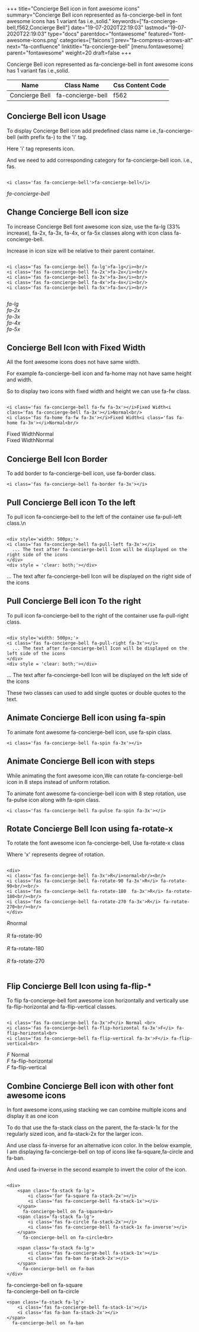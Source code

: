 +++
title="Concierge Bell icon in font awesome icons"
summary="Concierge Bell icon represented as fa-concierge-bell in font awesome icons has 1 variant fas i.e.,solid."
keywords=["fa-concierge-bell,f562,Concierge Bell"]
date="19-07-2020T22:19:03"
lastmod="19-07-2020T22:19:03"
type="docs"
parentdoc="fontawesome"
featured='font-awesome-icons.png'
categories=['faicons']
prev="fa-compress-arrows-alt"
next="fa-confluence"
linktitle="fa-concierge-bell"
[menu.fontawesome]
parent="fontawesome"
weight=20
draft=false
+++


Concierge Bell icon represented as fa-concierge-bell in font awesome icons has 1 variant fas i.e.,solid.

<div class='table-responsive'><table class='table'><thead><tr><th>Name</th><th>Class Name</th><th>Css Content Code</th></tr></thead><tbody><tr><td>Concierge Bell</td><td>fa-concierge-bell</td><td>f562</td></tr></tbody></table></div>



## Concierge Bell icon Usage

To display Concierge Bell icon add predefined class name i.e.,fa-concierge-bell (with prefix fa-) to the 'i' tag.

Here 'i' tag represents icon.

And we need to add corresponding category for fa-concierge-bell icon. i.e., fas.


```

<i class='fas fa-concierge-bell'>fa-concierge-bell</i>
```

<i class='fas fa-concierge-bell'>fa-concierge-bell</i>




## Change Concierge Bell icon size
To increase Concierge Bell font awesome icon size, use the fa-lg (33% increase), fa-2x, fa-3x, fa-4x, or fa-5x classes along with icon class fa-concierge-bell.

Increase in icon size will be relative to their parent container. 

```

<i class='fas fa-concierge-bell fa-lg'>fa-lg</i><br/>
<i class='fas fa-concierge-bell fa-2x'>fa-2x</i><br/>
<i class='fas fa-concierge-bell fa-3x'>fa-3x</i><br/>
<i class='fas fa-concierge-bell fa-4x'>fa-4x</i><br/>
<i class='fas fa-concierge-bell fa-5x'>fa-5x</i><br/>
            
```

<i class='fas fa-concierge-bell fa-lg'>fa-lg</i><br/>
<i class='fas fa-concierge-bell fa-2x'>fa-2x</i><br/>
<i class='fas fa-concierge-bell fa-3x'>fa-3x</i><br/>
<i class='fas fa-concierge-bell fa-4x'>fa-4x</i><br/>
<i class='fas fa-concierge-bell fa-5x'>fa-5x</i><br/>
            



## Concierge Bell Icon with Fixed Width 

All the font awesome icons does not have same width.

For example fa-concierge-bell icon and fa-home may not have same height and width.

So to display two icons with fixed width and height we can use fa-fw class.


```

<i class='fas fa-concierge-bell fa-fw fa-3x'></i>Fixed Width<i class='fas fa-concierge-bell fa-3x'></i>Normal<br/>
<i class='fas fa-home fa-fw fa-3x'></i>Fixed Width<i class='fas fa-home fa-3x'></i>Normal<br/>
```

<i class='fas fa-concierge-bell fa-fw fa-3x'></i>Fixed Width<i class='fas fa-concierge-bell fa-3x'></i>Normal<br/>
<i class='fas fa-home fa-fw fa-3x'></i>Fixed Width<i class='fas fa-home fa-3x'></i>Normal<br/>



## Concierge Bell Icon Border 

To add border to fa-concierge-bell icon, use fa-border class.


```
<i class='fas fa-concierge-bell fa-border fa-3x'></i>

```
<i class='fas fa-concierge-bell fa-border fa-3x'></i>





## Pull Concierge Bell icon To the left

To pull icon fa-concierge-bell to the left of the container use fa-pull-left class.\n

```

<div style='width: 500px;'>
<i class='fas fa-concierge-bell fa-pull-left fa-3x'></i>
  ... The text after fa-concierge-bell Icon will be displayed on the right side of the icons
</div>
<div style = 'clear: both;'></div>
```

<div style='width: 500px;'>
<i class='fas fa-concierge-bell fa-pull-left fa-3x'></i>
  ... The text after fa-concierge-bell Icon will be displayed on the right side of the icons
</div>
<div style = 'clear: both;'></div>




## Pull Concierge Bell icon To the right
To pull icon fa-concierge-bell to the right of the container use fa-pull-right class.

```

<div style='width: 500px;'>
<i class='fas fa-concierge-bell fa-pull-right fa-3x'></i>
  ... The text after fa-concierge-bell Icon will be displayed on the left side of the icons
</div>
<div style = 'clear: both;'></div>
```

<div style='width: 500px;'>
<i class='fas fa-concierge-bell fa-pull-right fa-3x'></i>
  ... The text after fa-concierge-bell Icon will be displayed on the left side of the icons
</div>
<div style = 'clear: both;'></div>

These two classes can used to add single quotes or double quotes to the text.


## Animate Concierge Bell icon using fa-spin
To animate font awesome fa-concierge-bell icon, use fa-spin class.

```
<i class='fas fa-concierge-bell fa-spin fa-3x'></i>
```
<i class='fas fa-concierge-bell fa-spin fa-3x'></i>




## Animate Concierge Bell icon with steps
While animating the font awesome icon,We can rotate fa-concierge-bell icon in 8 steps instead of uniform rotation.

To animate font awesome fa-concierge-bell icon with 8 step rotation, use fa-pulse icon along with fa-spin class.


```
<i class='fas fa-concierge-bell fa-pulse fa-spin fa-3x'></i>

```
<i class='fas fa-concierge-bell fa-pulse fa-spin fa-3x'></i>





## Rotate Concierge Bell Icon using fa-rotate-x
To rotate the font awesome icon fa-concierge-bell, Use fa-rotate-x class

Where 'x' represents degree of rotation.


```

<div>
<i class='fas fa-concierge-bell fa-3x'>R</i>normal<br/><br/>
<i class='fas fa-concierge-bell fa-rotate-90 fa-3x'>R</i> fa-rotate-90<br/><br/> 
<i class='fas fa-concierge-bell fa-rotate-180  fa-3x'>R</i> fa-rotate-180<br/><br/> 
<i class='fas fa-concierge-bell fa-rotate-270 fa-3x'>R</i> fa-rotate-270<br/><br/>
</div>
```

<div>
<i class='fas fa-concierge-bell fa-3x'>R</i>normal<br/><br/>
<i class='fas fa-concierge-bell fa-rotate-90 fa-3x'>R</i> fa-rotate-90<br/><br/> 
<i class='fas fa-concierge-bell fa-rotate-180  fa-3x'>R</i> fa-rotate-180<br/><br/> 
<i class='fas fa-concierge-bell fa-rotate-270 fa-3x'>R</i> fa-rotate-270<br/><br/>
</div>




## Flip Concierge Bell Icon using fa-flip-*
To flip fa-concierge-bell font awesome icon horizontally and vertically use fa-flip-horizontal and fa-flip-vertical classes. 

```

<i class='fas fa-concierge-bell fa-3x'>F</i> Normal <br>
<i class='fas fa-concierge-bell fa-flip-horizontal fa-3x'>F</i> fa-flip-horizontal<br>
<i class='fas fa-concierge-bell fa-flip-vertical fa-3x'>F</i> fa-flip-vertical<br>
```

<i class='fas fa-concierge-bell fa-3x'>F</i> Normal <br>
<i class='fas fa-concierge-bell fa-flip-horizontal fa-3x'>F</i> fa-flip-horizontal<br>
<i class='fas fa-concierge-bell fa-flip-vertical fa-3x'>F</i> fa-flip-vertical<br>




## Combine Concierge Bell icon with other font awesome icons
In font awesome icons,using stacking we can combine multiple icons and display it as one icon 

To do that use the fa-stack class on the parent, the fa-stack-1x for the regularly sized icon, and fa-stack-2x for the larger icon.

And use class fa-inverse for an alternative icon color. 
In the below example, I am displaying fa-concierge-bell on top of icons like fa-square,fa-circle and fa-ban.

And used fa-inverse in the second example to invert the color of the icon.

```

<div>
    <span class='fa-stack fa-lg'>
        <i class='far fa-square fa-stack-2x'></i>
        <i class='fas fa-concierge-bell fa-stack-1x'></i>
    </span>
      fa-concierge-bell on fa-square<br>
    <span class='fa-stack fa-lg'>
        <i class='fas fa-circle fa-stack-2x'></i>
        <i class='fas fa-concierge-bell fa-stack-1x fa-inverse'></i>
    </span>
      fa-concierge-bell on fa-circle<br>

    <span class='fa-stack fa-lg'>
        <i class='fas fa-concierge-bell fa-stack-1x'></i>
        <i class='fas fa-ban fa-stack-2x'></i>
    </span>
      fa-concierge-bell on fa-ban
</div>
```

<div>
    <span class='fa-stack fa-lg'>
        <i class='far fa-square fa-stack-2x'></i>
        <i class='fas fa-concierge-bell fa-stack-1x'></i>
    </span>
      fa-concierge-bell on fa-square<br>
    <span class='fa-stack fa-lg'>
        <i class='fas fa-circle fa-stack-2x'></i>
        <i class='fas fa-concierge-bell fa-stack-1x fa-inverse'></i>
    </span>
      fa-concierge-bell on fa-circle<br>

    <span class='fa-stack fa-lg'>
        <i class='fas fa-concierge-bell fa-stack-1x'></i>
        <i class='fas fa-ban fa-stack-2x'></i>
    </span>
      fa-concierge-bell on fa-ban
</div>






